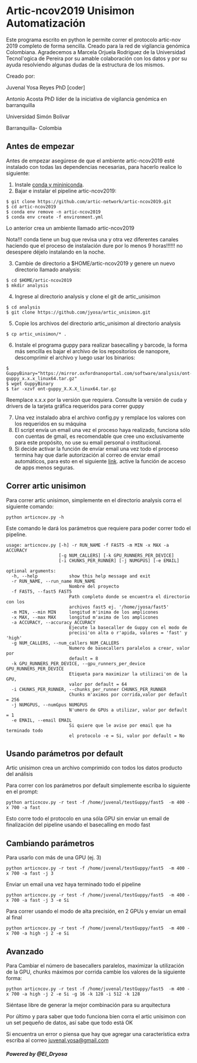 # Artic-ncov2019 Unisimon  Automatización

Este programa escrito en python le permite correr  el protocolo artic-nov 2019 completo de forma sencilla. Creado para la red de vigilancia genómica Colombiana. Agradecemos a Marcela Orjuela Rodriguez de la Universidad Tecnol'ogica de Pereira por su amable colaboración con los datos y por su ayuda resolviendo algunas dudas de la estructura de los mismos.

Creado por:

Juvenal Yosa Reyes PhD [coder]

Antonio Acosta PhD líder de la iniciativa de vigilancia genómica en barranquilla

Universidad Simón Bolívar

Barranquilla- Colombia



## Antes de empezar

Antes de empezar asegúrese de que el ambiente artic-ncov2019 esté instalado con todas las dependencias necesarias, para hacerlo realice lo siguiente:

1. Instale  [conda y mininiconda](https://docs.conda.io/projects/conda/en/latest/user-guide/install/linux.html).
2. Bajar e instalar el pipeline artic-ncov2019:

```
$ git clone https://github.com/artic-network/artic-ncov2019.git
$ cd artic-ncov2019
$ conda env remove -n artic-ncov2019
$ conda env create -f environment.yml
```
Lo anterior crea un ambiente llamado artic-ncov2019

Nota!!! conda tiene un bug que  revisa una y otra vez diferentes canales haciendo que el proceso de instalación dure por lo menos  9 horas!!!!!! no desespere déjelo instalando en la noche.

3. Cambie de directorio a $HOME/artic-ncov2019 y genere un nuevo directorio llamado analysis:


```
$ cd $HOME/artic-ncov2019
$ mkdir analysis
```

4. Ingrese al directorio  analysis y clone el git de artic_unisimon

```
$ cd analysis
$ git clone https://github.com/jyosa/artic_unisimon.git

```

5. Copie  los archivos del directorio artic_unisimon al directorio analysis

```
$ cp artic_unisimon/* .
```
6. Instale  el  programa guppy para realizar basecalling y barcode, la forma más sencilla es bajar el archivo de los repositorios de nanopore, descomprimir el archivo y luego usar los binarios:


```
$ GuppyBinary="https://mirror.oxfordnanoportal.com/software/analysis/ont-guppy_x.x.x_linux64.tar.gz"
$ wget GuppyBinary
$ tar -xzvf ont-guppy_X.X.X_linux64.tar.gz
```

Reemplace x.x.x por la versión que requiera. Consulte la versión de cuda y drivers de la tarjeta  gráfica requeridos para correr guppy

7. Una  vez instalado abra el archivo config.py y remplace los  valores con los requeridos en su máquina
8. El script envía  un email una vez el proceso haya realizado, funciona sólo con cuentas  de gmail, es recomendable  que cree uno exclusivamente para este propósito, no use su email personal o institucional.
9. Si decide activar la función de envíar email una vez todo el proceso termina hay que darle autorización al correo de enviar email automáticos, para esto en el siguiente [link](https://myaccount.google.com/lesssecureapps?pli=1&rapt=AEjHL4NcmwjFrSP4rJSLCPYA5gs6GhVq_GuFa5RlI5i3w7fZM7vI-N36ssoEEyTcCbu4Vhe5q77aAoZQH58B9qWMlHBxdmkuxw). active la función de acceso de apps menos seguras.


## Correr artic unisimon

Para correr artic unisimon, simplemente  en el directorio  analysis corra el siguiente comando:

```
python articncov.py -h
```

Este comando le dará los parámetros que requiere para poder correr todo el pipeline.

```
usage: articncov.py [-h] -r RUN_NAME -f FAST5 -m MIN -x MAX -a ACCURACY
                    [-g NUM_CALLERS] [-k GPU_RUNNERS_PER_DEVICE]
                    [-i CHUNKS_PER_RUNNER] [-j NUMGPUS] [-e EMAIL]

optional arguments:
  -h, --help            show this help message and exit
  -r RUN_NAME, --run_name RUN_NAME
                        Nombre del proyecto
  -f FAST5, --fast5 FAST5
                        Path completo donde se encuentra el directorio con los
                        archivos fast5 ej. '/home/jyosa/fast5'
  -m MIN, --min MIN     longitud m'inima de los amplicones
  -x MAX, --max MAX     longitud m'axima de los amplicones
  -a ACCURACY, --accuracy ACCURACY
                        Ejecute la basecaller de Guppy con el modo de
                        precisi'on alta o r'apida, valores = 'fast' y 'high'
  -g NUM_CALLERS, --num_callers NUM_CALLERS
                        Numero de basecallers paralelos a crear, valor por
                        default = 8
  -k GPU_RUNNERS_PER_DEVICE, --gpu_runners_per_device GPU_RUNNERS_PER_DEVICE
                        Etiqueta para maximizar la utilizaci'on de la GPU,
                        valor por default = 64
  -i CHUNKS_PER_RUNNER, --chunks_per_runner CHUNKS_PER_RUNNER
                        Chunks m'aximos por corrida,valor por default = 256
  -j NUMGPUS, --numGpus NUMGPUS
                        N'umero de GPUs a utilizar, valor por default = 1
  -e EMAIL, --email EMAIL
                        Si quiere que le avise por email que ha terminado todo
                        el protocolo -e = Si, valor por default = No
```

## Usando parámetros por default

Artic unisimon crea un archivo comprimido con todos los datos producto del análisis

Para correr con  los parámetros por default simplemente escriba lo siguiente en el prompt:

```
python articncov.py -r test -f /home/juvenal/testGuppy/fast5  -m 400 -x 700 -a fast
```
Esto corre todo el protocolo en una sóla GPU sin enviar un email de finalización del pipeline usando el basecalling en modo fast

## Cambiando parámetros

Para usarlo con más de una GPU (ej. 3)

```
python articncov.py -r test -f /home/juvenal/testGuppy/fast5  -m 400 -x 700 -a fast -j 3
```

Enviar un email una vez haya terminado todo el pipeline

```
python articncov.py -r test -f /home/juvenal/testGuppy/fast5  -m 400 -x 700 -a fast -j 3 -e Si
```

Para correr usando  el  modo  de alta precisión, en 2 GPUs y enviar un email al final

```
python articncov.py -r test -f /home/juvenal/testGuppy/fast5  -m 400 -x 700 -a high -j 2 -e Si
```

## Avanzado

Para Cambiar el número de basecallers paralelos, maximizar la utilización de la GPU,  chunks máximos por corrida cambie los valores de la siguiente forma:



```
python articncov.py -r test -f /home/juvenal/testGuppy/fast5  -m 400 -x 700 -a high -j 2 -e Si -g 16 -k 128 -i 512 -k 128
```
Siéntase libre de generar  la mejor combinación para su arquitectura

Por último y  para saber que todo funciona bien corra el artic unisimon con un set pequeño de datos, así sabe que todo está OK

Si encuentra un error o piensa  que hay que agregar una característica extra escriba al correo juvenal.yosa@gmail.com

##### Powered by @El_Dryosa

